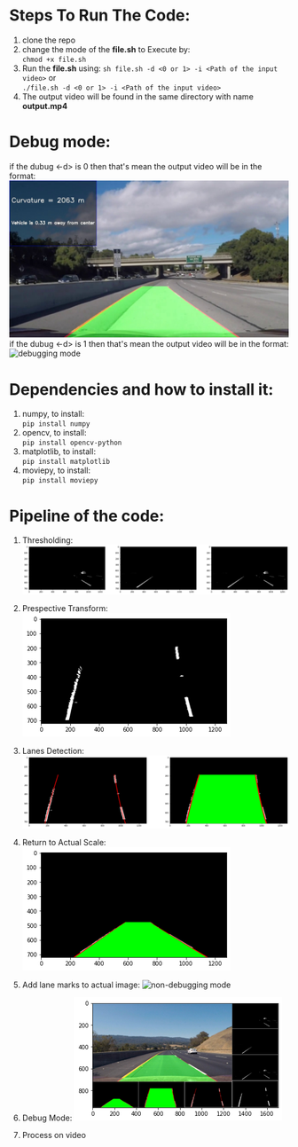 # Steps To Run The Code:

1. clone the repo
2. change the mode of the **file.sh** to Execute by:  
	`chmod +x file.sh`
3. Run the **file.sh** using:
	`sh file.sh -d <0 or 1> -i <Path of the input video>` or  
	`./file.sh -d <0 or 1> -i <Path of the input video>`
4. The output video will be found in the same directory with name **output.mp4**



# Debug mode:

if the dubug <-d> is 0 then that's mean the output video will be in the format:
	![non-debugging mode](pic/img2.jpeg)
if the dubug <-d> is 1 then that's mean the output video will be in the format:
	![debugging mode](img1.jpeg)
	
	
# Dependencies and how to install it:

1. numpy, to install:  
	`pip install numpy`
2. opencv, to install:  
	`pip install opencv-python`
3. matplotlib, to install:  
	`pip install matplotlib`
4. moviepy, to install:  
	`pip install moviepy`



# Pipeline of the code:  

1. Thresholding:
	![non-debugging mode](pic/thresh.png)
		
2. Prespective Transform:
	![non-debugging mode](pic/PrespectiveTransform.png)
	
3. Lanes Detection:
	![non-debugging mode](pic/LanesDetection.png)
	
4. Return to Actual Scale:
	![non-debugging mode](pic/ret.png)
	
5. Add lane marks to actual image:
	![non-debugging mode](pic/add.png)
	
6. Debug Mode:
	![non-debugging mode](pic/DebugMode.png)
	
7. Process on video
